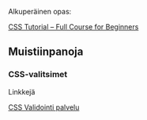 Alkuperäinen opas:

[CSS Tutorial – Full Course for Beginners](https://www.youtube.com/watch?v=OXGznpKZ_sA)

## Muistiinpanoja

### CSS-valitsimet



Linkkejä

[CSS Validointi palvelu](https://jigsaw.w3.org/css-validator/)

